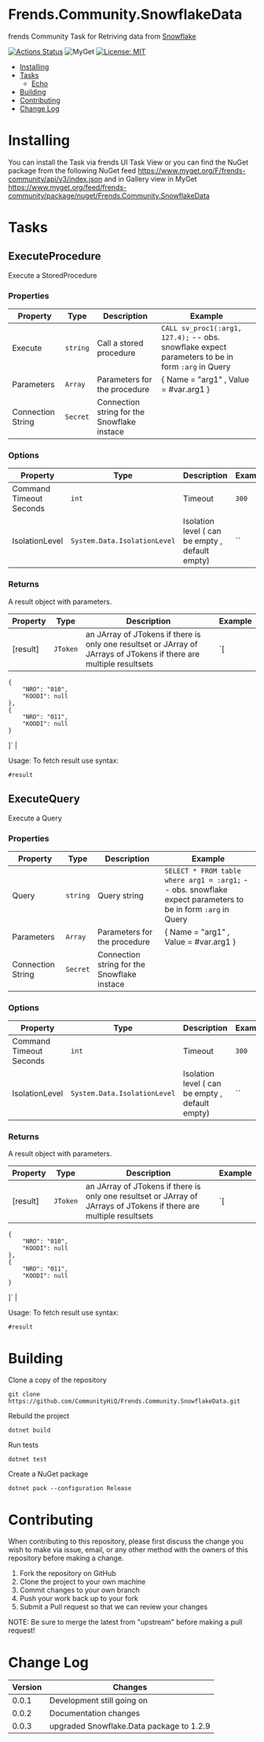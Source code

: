 # Frends.Community.SnowflakeData

frends Community Task for Retriving data from [Snowflake](https://www.snowflake.com/)

[![Actions Status](https://github.com/CommunityHiQ/Frends.Community.SnowflakeData/workflows/PackAndPushAfterMerge/badge.svg)](https://github.com/CommunityHiQ/Frends.Community.SnowflakeData/actions) ![MyGet](https://img.shields.io/myget/frends-community/v/Frends.Community.SnowflakeData) [![License: MIT](https://img.shields.io/badge/License-MIT-yellow.svg)](https://opensource.org/licenses/MIT) 

- [Installing](#installing)
- [Tasks](#tasks)
     - [Echo](#Echo)
- [Building](#building)
- [Contributing](#contributing)
- [Change Log](#change-log)

# Installing

You can install the Task via frends UI Task View or you can find the NuGet package from the following NuGet feed
https://www.myget.org/F/frends-community/api/v3/index.json and in Gallery view in MyGet https://www.myget.org/feed/frends-community/package/nuget/Frends.Community.SnowflakeData

# Tasks

## ExecuteProcedure

Execute a StoredProcedure

### Properties

| Property | Type | Description | Example |
| -------- | -------- | -------- | -------- |
| Execute | `string` | Call a stored procedure | `CALL sv_proc1(:arg1, 127.4);` -- obs. snowflake expect parameters to be in form `:arg` in Query |
| Parameters | `Array` | Parameters for the procedure | { Name = "arg1" , Value = #var.arg1 } |
| Connection String | `Secret` | Connection string for the Snowflake instace | 

### Options

| Property | Type | Description | Example |
| -------- | -------- | -------- | -------- |
| Command Timeout Seconds | `int` | Timeout | `300` |
| IsolationLevel | `System.Data.IsolationLevel` | Isolation level ( can be empty , default empty) | `` |

### Returns

A result object with parameters.

| Property | Type | Description | Example |
| -------- | -------- | -------- | -------- |
| [result] | `JToken` | an JArray of JTokens if there is only one resultset or JArray of JArrays of JTokens if there are multiple resultsets | `[
	{
		"NRO": "010",
		"KOODI": null
	},
	{
		"NRO": "011",
		"KOODI": null
	}
	
]` |

Usage:
To fetch result use syntax:

`#result`


## ExecuteQuery

Execute a Query

### Properties

| Property | Type | Description | Example |
| -------- | -------- | -------- | -------- |
| Query | `string` | Query string | `SELECT * FROM table where arg1 = :arg1;` -- obs. snowflake expect parameters to be in form `:arg` in Query |
| Parameters | `Array` | Parameters for the procedure | { Name = "arg1" , Value = #var.arg1 } |
| Connection String | `Secret` | Connection string for the Snowflake instace | 

### Options

| Property | Type | Description | Example |
| -------- | -------- | -------- | -------- |
| Command Timeout Seconds | `int` | Timeout | `300` |
| IsolationLevel | `System.Data.IsolationLevel` | Isolation level ( can be empty , default empty) | `` |

### Returns

A result object with parameters.

| Property | Type | Description | Example |
| -------- | -------- | -------- | -------- |
| [result] | `JToken` | an JArray of JTokens if there is only one resultset or JArray of JArrays of JTokens if there are multiple resultsets | `[
	{
		"NRO": "010",
		"KOODI": null
	},
	{
		"NRO": "011",
		"KOODI": null
	}
	
]` |

Usage:
To fetch result use syntax:

`#result`


# Building

Clone a copy of the repository

`git clone https://github.com/CommunityHiQ/Frends.Community.SnowflakeData.git`

Rebuild the project

`dotnet build`

Run tests

`dotnet test`

Create a NuGet package

`dotnet pack --configuration Release`

# Contributing
When contributing to this repository, please first discuss the change you wish to make via issue, email, or any other method with the owners of this repository before making a change.

1. Fork the repository on GitHub
2. Clone the project to your own machine
3. Commit changes to your own branch
4. Push your work back up to your fork
5. Submit a Pull request so that we can review your changes

NOTE: Be sure to merge the latest from "upstream" before making a pull request!

# Change Log

| Version | Changes |
| ------- | ------- |
| 0.0.1   | Development still going on |
| 0.0.2   | Documentation changes |
| 0.0.3   | upgraded Snowflake.Data package to 1.2.9 |
